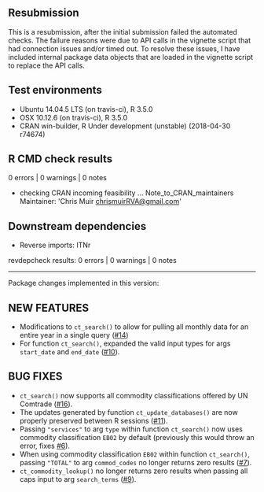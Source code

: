 ## Resubmission
This is a resubmission, after the initial submission failed the automated checks. The failure reasons were due to API calls in the vignette script that had connection issues and/or timed out. To resolve these issues, I have included internal package data objects that are loaded in the vignette script to replace the API calls.

## Test environments
* Ubuntu 14.04.5 LTS (on travis-ci), R 3.5.0
* OSX 10.12.6 (on travis-ci), R 3.5.0
* CRAN win-builder, R Under development (unstable) (2018-04-30 r74674)

## R CMD check results
0 errors | 0 warnings | 0 notes

* checking CRAN incoming feasibility ... Note_to_CRAN_maintainers
Maintainer: 'Chris Muir <chrismuirRVA@gmail.com>'

## Downstream dependencies
* Reverse imports: ITNr

revdepcheck results:
0 errors | 0 warnings | 0 notes

---

Package changes implemented in this version:

## NEW FEATURES

* Modifications to `ct_search()` to allow for pulling all monthly data for an entire year in a single query ([#14](https://github.com/ropensci/comtradr/issues/14))
* For function `ct_search()`, expanded the valid input types for args `start_date` and `end_date` ([#10](https://github.com/ropensci/comtradr/issues/10)).

## BUG FIXES

* `ct_search()` now supports all commodity classifications offered by UN Comtrade ([#16](https://github.com/ropensci/comtradr/issues/16)).
* The updates generated by function `ct_update_databases()` are now properly preserved between R sessions ([#11](https://github.com/ropensci/comtradr/issues/11)).
* Passing `"services"` to arg `type` within function `ct_search()` now uses commodity classification `EB02` by default (previously this would throw an error, fixes [#6](https://github.com/ropensci/comtradr/issues/6)).
* When using commodity classification `EB02` within function `ct_search()`, passing `"TOTAL"` to arg `commod_codes` no longer returns zero results ([#7](https://github.com/ropensci/comtradr/issues/7)).
* `ct_commodity_lookup()` no longer returns zero results when passing all caps input to arg `search_terms` ([#9](https://github.com/ropensci/comtradr/issues/9)).
